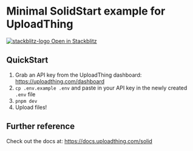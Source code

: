 # Minimal SolidStart example for UploadThing

[![stackblitz-logo](https://res.cloudinary.com/practicaldev/image/fetch/s--jByI8PG5--/c_fill,f_auto,fl_progressive,h_320,q_auto,w_320/https://dev-to-uploads.s3.amazonaws.com/uploads/organization/profile_image/5299/3d6e2f74-98b6-437d-99d9-8222bb7ffad9.png) Open in Stackblitz](https://stackblitz.com/github/pingdotgg/uploadthing/tree/main/examples/minimal-solidstart)

## QuickStart

1. Grab an API key from the UploadThing dashboard:
   https://uploadthing.com/dashboard
2. `cp .env.example .env` and paste in your API key in the newly created `.env`
   file
3. `pnpm dev`
4. Upload files!

## Further reference

Check out the docs at: https://docs.uploadthing.com/solid
